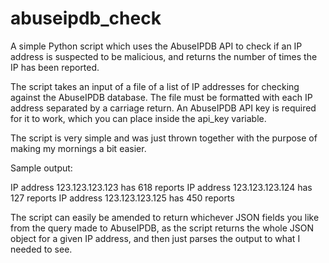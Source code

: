 # abuseipdb_check

A simple Python script which uses the AbuseIPDB API to check if an IP address is suspected to be malicious, and returns the number of times the IP has been reported.

The script takes an input of a file of a list of IP addresses for checking against the AbuseIPDB database. The file must be formatted with each IP address separated by a carriage return. An AbuseIPDB API key is required for it to work, which you can place inside the api_key variable.

The script is very simple and was just thrown together with the purpose of making my mornings a bit easier.

Sample output:

IP address 123.123.123.123 has 618 reports
IP address 123.123.123.124 has 127 reports
IP address 123.123.123.125 has 450 reports

The script can easily be amended to return whichever JSON fields you like from the query made to AbuseIPDB, as the script returns the whole JSON object for a given IP address, and then just parses the output to what I needed to see.
